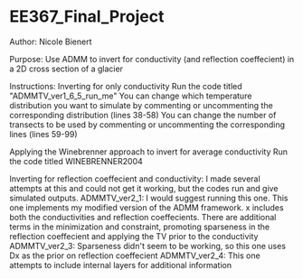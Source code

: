 # EE367_Final_Project
Author: Nicole Bienert

Purpose: Use ADMM to invert for conductivity (and reflection coeffecient) 
	in a 2D cross section of a glacier

Instructions: 
Inverting for only conductivity
	Run the code titled "ADMMTV_ver1_6_5_run_me"
		You can change which temperature distribution you want to 
			simulate by commenting or uncommenting the corresponding 
			distribution (lines 38-58)
		You can change the number of transects to be used by commenting 
			or uncommenting the corresponding lines (lines 59-99)

Applying the Winebrenner approach to invert for average conductivity
	Run the code titled WINEBRENNER2004

Inverting for reflection coeffecient and conductivity: 
	I made several attempts at this and could not get it working, but the 
		codes run and give simulated outputs.
	ADMMTV_ver2_1: I would suggest running this one. This one implements my 
			modified version of the ADMM framework. x includes 
			both the conductivities and reflection coeffecients. There 
			are additional terms in the minimization and constraint, 
			promoting sparseness in the reflection coeffecient and applying
			the TV prior to the conductivity
	ADMMTV_ver2_3: Sparseness didn't seem to be working, so this one uses
			Dx as the prior on reflection coeffecient
	ADMMTV_ver2_4: This one attempts to include internal layers for additional 
			information
	
